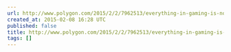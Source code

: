 ```yaml
---
url: http://www.polygon.com/2015/2/2/7962513/everything-in-gaming-is-not-fine-and-thats-fine
created_at: 2015-02-08 16:28 UTC
published: false
title: http://www.polygon.com/2015/2/2/7962513/everything-in-gaming-is-not-fine-and-thats-fine
tags: []
---
```



